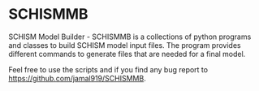 # SCHISMMB
SCHISM Model Builder - SCHISMMB is a collections of python programs and classes to build SCHISM model input files. The program provides different commands to generate files that are needed for a final model. 

Feel free to use the scripts and if you find any bug report to https://github.com/jamal919/SCHISMMB. 
